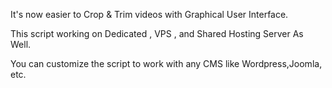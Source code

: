 It's now easier to Crop & Trim videos with Graphical User Interface.

This script working on Dedicated , VPS , and Shared Hosting Server As Well. 

You can customize the script to work with any CMS like Wordpress,Joomla, etc.
